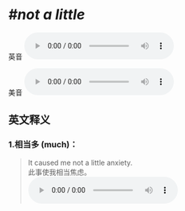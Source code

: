 # ***\#not a little*** 
英音
<audio src="./media/not a little1_AAC.aac" controls="controls"></audio>

美音
<audio src="./media/not a little2_AAC.aac" controls="controls"></audio>



  

英文释义
---
### 1.**相当多 (much)：**  

 > It caused me not a little anxiety.   
 > 此事使我相当焦虑。    
<audio src="./media/little-13.aac" controls="controls"></audio>


